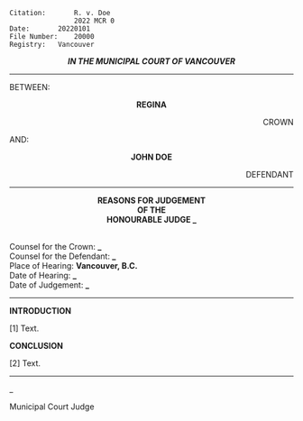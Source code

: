 	Citation:       R. v. Doe
                	2022 MCR 0
	Date:		20220101
	File Number:	20000
	Registry:	Vancouver

<p align="center"><b><i>
				IN THE MUNICIPAL COURT OF VANCOUVER
</b></i>

---

BETWEEN:
<p align="center"><b>		REGINA				</b>
<p align="right">		CROWN
<p>				AND:
<p align="center"><b>		JOHN DOE			</b>
<p align="right">		DEFENDANT

---
	
<p align="center"><b>		
				REASONS FOR JUDGEMENT
<br>				OF THE
<br>				HONOURABLE JUDGE _

</b>

<br>				Counsel for the Crown: **_**
<br>				Counsel for the Defendant: **_**
<br>				Place of Hearing: **Vancouver, B.C.**
<br>				Date of Hearing: **_**
<br>				Date of Judgement: **_**

---

**INTRODUCTION**

[1] Text.

**CONCLUSION**

[2] Text.
	
---

_
	
Municipal Court Judge
